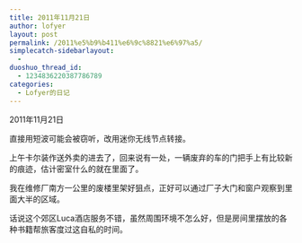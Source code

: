 ```yaml
---
title: 2011年11月21日
author: lofyer
layout: post
permalink: /2011%e5%b9%b411%e6%9c%8821%e6%97%a5/
simplecatch-sidebarlayout:
  - 
duoshuo_thread_id:
  - 1234836220387786789
categories:
  - Lofyer的日记
---
```

2011年11月21日

直接用短波可能会被窃听，改用迷你无线节点转接。

上午卡尔装作送外卖的进去了，回来说有一处，一辆废弃的车的门把手上有比较新的痕迹，估计密室什么的就在里面了。

我在维修厂南方一公里的废楼里架好狙点，正好可以通过厂子大门和窗户观察到里面大半的区域。

话说这个郊区Luca酒店服务不错，虽然周围环境不怎么好，但是房间里摆放的各种书籍帮旅客度过这自私的时间。